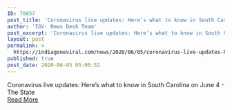 ```yaml
---
ID: 78857
post_title: 'Coronavirus live updates: Here’s what to know in South Carolina on June 4'
author: 'IGV- News Desk Team'
post_excerpt: 'Coronavirus live updates: Here’s what to know in South Carolina on June 4 - The State'
layout: post
permalink: >
  https://indiagoneviral.com/news/2020/06/05/coronavirus-live-updates-heres-what-to-know-in-south-carolina-on-june-4/78857/india-gone-viral/
published: true
post_date: 2020-06-05 05:00:52
---
```

Coronavirus live updates: Here’s what to know in South Carolina on June 4 - The State<br/><a href="https://news.google.com/__i/rss/rd/articles/CBMiP2h0dHBzOi8vd3d3LnRoZXN0YXRlLmNvbS9uZXdzL2Nvcm9uYXZpcnVzL2FydGljbGUyNDMyNTc0NTEuaHRtbNIBP2h0dHBzOi8vYW1wLnRoZXN0YXRlLmNvbS9uZXdzL2Nvcm9uYXZpcnVzL2FydGljbGUyNDMyNTc0NTEuaHRtbA?oc=5" class="button purchase" rel="nofollow noopener noreferrer" target="_blank">Read More</a>